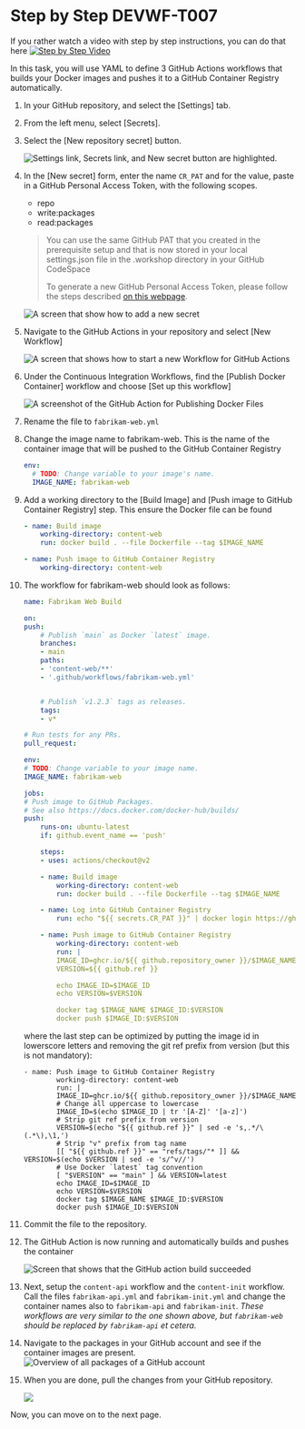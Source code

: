 # Step by Step DEVWF-T007

If you rather watch a video with step by step instructions, you can do that here
[![Step by Step Video](https://img.youtube.com/vi/2FgK5SNVFCA/0.jpg)](https://www.youtube.com/watch?v=2FgK5SNVFCA)

In this task, you will use YAML to define 3 GitHub Actions workflows that builds your Docker images and pushes it to a GitHub Container Registry automatically.

1. In your GitHub repository, and select the [Settings] tab.

2. From the left menu, select [Secrets].

3. Select the [New repository secret] button.

    ![Settings link, Secrets link, and New secret button are highlighted.](https://raw.githubusercontent.com/CloudLabsAI-Azure/AIW-DevOps/main/Assets/2020-08-24-21-45-42.png)

4. In the [New secret] form, enter the name `CR_PAT` and for the value, paste in a GitHub Personal Access Token, with the following scopes.

    * repo
    * write:packages
    * read:packages

    > You can use the same GitHub PAT that you created in the prerequisite setup and that is now stored in your local settings.json file in the .workshop directory in your GitHub CodeSpace
    >
    > To generate a new GitHub Personal Access Token, please follow the steps described [on this webpage](https://docs.github.com/en/free-pro-team@latest/github/authenticating-to-github/creating-a-personal-access-token).

    ![A screen that show how to add a new secret](https://raw.githubusercontent.com/CloudLabsAI-Azure/AIW-DevOps/main/Assets/newsecret.png)

5. Navigate to the GitHub Actions in your repository and select [New Workflow]

    ![A screen that shows how to start a new Workflow for GitHub Actions](https://raw.githubusercontent.com/CloudLabsAI-Azure/AIW-DevOps/main/Assets/newworkflow.png)

6. Under the Continuous Integration Workflows, find the [Publish Docker Container] workflow and choose [Set up this workflow]

    ![A screenshot of the GitHub Action for Publishing Docker Files](/Assets/PublishDocker.png)


7. Rename the file to `fabrikam-web.yml`

8. Change the image name to fabrikam-web. This is the name of the container image that will be pushed to the GitHub Container Registry

    ```YAML
    env:
      # TODO: Change variable to your image's name.
      IMAGE_NAME: fabrikam-web
    ```

9. Add a working directory to the [Build Image] and [Push image to GitHub Container Registry] step. This ensure the Docker file can be found

    ```YAML
    - name: Build image
        working-directory: content-web
        run: docker build . --file Dockerfile --tag $IMAGE_NAME

    - name: Push image to GitHub Container Registry
        working-directory: content-web
    ```

10. The workflow for fabrikam-web should look as follows:
    ```yaml
    name: Fabrikam Web Build

    on:
    push:
        # Publish `main` as Docker `latest` image.
        branches:
        - main
        paths:
        - 'content-web/**'
        - '.github/workflows/fabrikam-web.yml'


        # Publish `v1.2.3` tags as releases.
        tags:
        - v*

    # Run tests for any PRs.
    pull_request:

    env:
    # TODO: Change variable to your image name.
    IMAGE_NAME: fabrikam-web

    jobs:
    # Push image to GitHub Packages.
    # See also https://docs.docker.com/docker-hub/builds/
    push:
        runs-on: ubuntu-latest
        if: github.event_name == 'push'

        steps:
        - uses: actions/checkout@v2

        - name: Build image
            working-directory: content-web
            run: docker build . --file Dockerfile --tag $IMAGE_NAME

        - name: Log into GitHub Container Registry
            run: echo "${{ secrets.CR_PAT }}" | docker login https://ghcr.io -u ${{ github.actor }} --password-stdin

        - name: Push image to GitHub Container Registry
            working-directory: content-web
            run: |
            IMAGE_ID=ghcr.io/${{ github.repository_owner }}/$IMAGE_NAME
            VERSION=${{ github.ref }}

            echo IMAGE_ID=$IMAGE_ID
            echo VERSION=$VERSION

            docker tag $IMAGE_NAME $IMAGE_ID:$VERSION
            docker push $IMAGE_ID:$VERSION
    ```

    where the last step can be optimized by putting the image id in lowerscore letters and removing the git ref prefix from version (but this is not mandatory):
    ```
    - name: Push image to GitHub Container Registry
            working-directory: content-web
            run: |
            IMAGE_ID=ghcr.io/${{ github.repository_owner }}/$IMAGE_NAME
            # Change all uppercase to lowercase
            IMAGE_ID=$(echo $IMAGE_ID | tr '[A-Z]' '[a-z]')
            # Strip git ref prefix from version
            VERSION=$(echo "${{ github.ref }}" | sed -e 's,.*/\(.*\),\1,')
            # Strip "v" prefix from tag name
            [[ "${{ github.ref }}" == "refs/tags/"* ]] && VERSION=$(echo $VERSION | sed -e 's/^v//')
            # Use Docker `latest` tag convention
            [ "$VERSION" == "main" ] && VERSION=latest
            echo IMAGE_ID=$IMAGE_ID
            echo VERSION=$VERSION
            docker tag $IMAGE_NAME $IMAGE_ID:$VERSION
            docker push $IMAGE_ID:$VERSION
    ```

11. Commit the file to the repository.

12. The GitHub Action is now running and automatically builds and pushes the container

    ![Screen that shows that the GitHub action build succeeded](/Assets/buildsucceed.png)

13. Next, setup the `content-api` workflow and the `content-init` workflow. Call the files `fabrikam-api.yml` and `fabrikam-init.yml` and change the container names also to `fabrikam-api` and `fabrikam-init`.
*These workflows are very similar to the one shown above, but `fabrikam-web` should be replaced by `fabrikam-api` et cetera.*

14. Navigate to the packages in your GitHub account and see if the container images are present.
    ![Overview of all packages of a GitHub account](/Assets/packages.png)

15. When you are done, pull the changes from your GitHub repository.

    ![](/Assets/2020-10-05-12-10-11.png)
    
 Now, you can move on to the next page.
